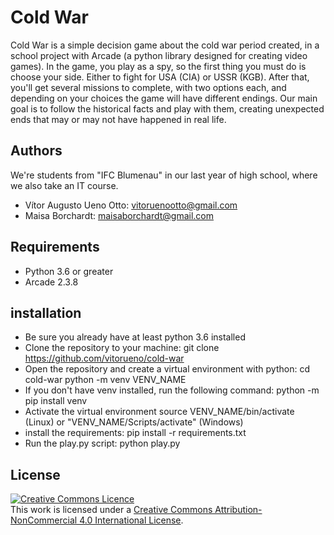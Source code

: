 # Cold War
Cold War is a simple decision game about the cold war period created, in a school project with Arcade (a python library designed for creating video games). In the game, you play as a spy, so the first thing you must do is choose your side. Either to fight for USA (CIA) or USSR (KGB). After that, you'll get several missions to complete, with two options each, and depending on your choices the game will have different endings. Our main goal is to follow the historical facts and play with them, creating unexpected ends that may or may not have happened in real life.

## Authors
We're students from "IFC Blumenau" in our last year of high school, where we also take an IT course.

* Vítor Augusto Ueno Otto: [vitoruenootto@gmail.com](vitoruenootto@gmail.com) 
* Maisa Borchardt: [maisaborchardt@gmail.com](maisaborchardt@gmail.com)

## Requirements

* Python 3.6 or greater 
* Arcade 2.3.8

## installation

* Be sure you already have at least python 3.6 installed 
* Clone the repository to your machine:
    git clone https://github.com/vitorueno/cold-war
* Open the repository and create a virtual environment with python:
    cd cold-war
    python -m venv VENV_NAME
* If you don't have venv installed, run the following command:
    python -m pip install venv
* Activate the virtual environment
    source VENV_NAME/bin/activate (Linux) 
                    or
    "VENV_NAME/Scripts/activate" (Windows)
* install the requirements:
    pip install -r requirements.txt
* Run the play.py script:
    python play.py

## License

<a rel="license" href="http://creativecommons.org/licenses/by-nc/4.0/"><img alt="Creative Commons Licence" style="border-width:0" src="https://i.creativecommons.org/l/by-nc/4.0/88x31.png" /></a><br />This work is licensed under a <a rel="license" href="http://creativecommons.org/licenses/by-nc/4.0/">Creative Commons Attribution-NonCommercial 4.0 International License</a>.
